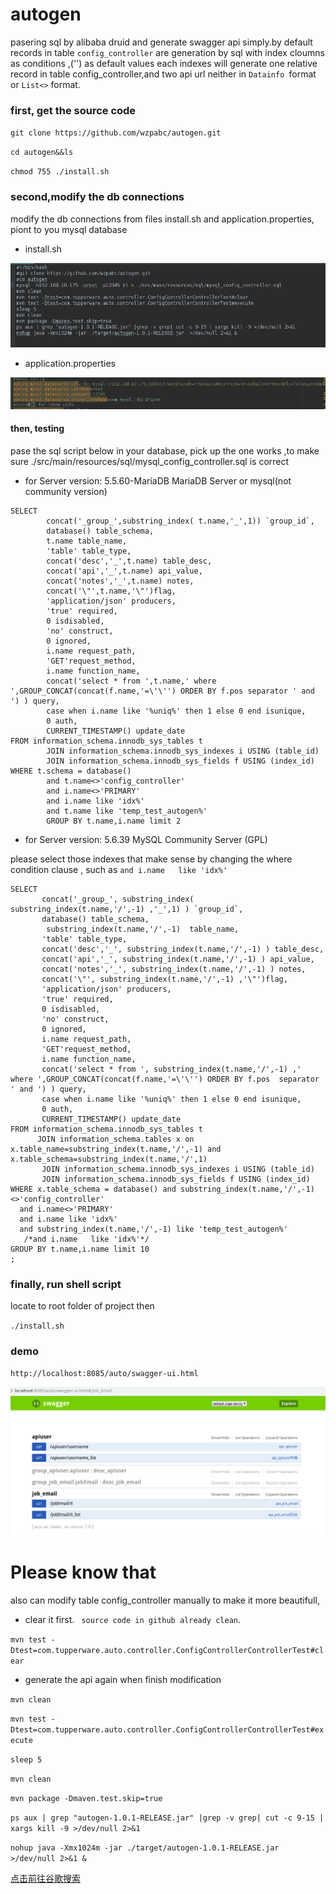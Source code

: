 # autogen
pasering sql by alibaba druid and generate swagger api simply.by default records in table `config_controller` are generation by sql with index cloumns as conditions ,('') as default values
each indexes will generate one relative record in table config_controller,and two api url neither in `Datainfo `format or `List<>` format.
### first, get the source code
`git clone https://github.com/wzpabc/autogen.git`

`cd autogen&&ls`

`chmod 755 ./install.sh`

### second,modify the db connections 

modify the db connections from files install.sh and application.properties, piont to you mysql database

* install.sh

![Image text](images/snapshot5.png)
* application.properties 

![Image text](images/snapshot6.png)

#### then, testing 

pase the sql script below in your database, pick up the one works ,to make sure ./src/main/resources/sql/mysql_config_controller.sql is correct

* for Server version: 5.5.60-MariaDB MariaDB Server or mysql(not community version)
```mysql
SELECT
        concat('_group_',substring_index( t.name,'_',1)) `group_id`,
        database() table_schema,
        t.name table_name,
        'table' table_type,
        concat('desc','_',t.name) table_desc,
        concat('api','_',t.name) api_value,
        concat('notes','_',t.name) notes,
        concat('\"',t.name,'\"')flag,
        'application/json' producers,
        'true' required,
        0 isdisabled,
        'no' construct,
        0 ignored,
        i.name request_path,
        'GET'request_method,
        i.name function_name,
        concat('select * from ',t.name,' where ',GROUP_CONCAT(concat(f.name,'=\'\'') ORDER BY f.pos separator ' and ') ) query,
        case when i.name like '%uniq%' then 1 else 0 end isunique,
        0 auth,
        CURRENT_TIMESTAMP() update_date
FROM information_schema.innodb_sys_tables t
        JOIN information_schema.innodb_sys_indexes i USING (table_id)
        JOIN information_schema.innodb_sys_fields f USING (index_id)
WHERE t.schema = database()
        and t.name<>'config_controller'
        and i.name<>'PRIMARY'
        and i.name like 'idx%'
        and t.name like 'temp_test_autogen%'
        GROUP BY t.name,i.name limit 2
```
* for Server version: 5.6.39 MySQL Community Server (GPL)

please select those indexes that make sense by changing the where condition clause , such as `and i.name   like 'idx%'`
```mysql
SELECT
       concat('_group_', substring_index( substring_index(t.name,'/',-1) ,'_',1) ) `group_id`,
       database() table_schema,
        substring_index(t.name,'/',-1)  table_name,
       'table' table_type,
       concat('desc','_', substring_index(t.name,'/',-1) ) table_desc,
       concat('api','_', substring_index(t.name,'/',-1) ) api_value,
       concat('notes','_', substring_index(t.name,'/',-1) ) notes,
       concat('\"', substring_index(t.name,'/',-1) ,'\"')flag,
       'application/json' producers,
       'true' required,
       0 isdisabled,
       'no' construct,
       0 ignored,
       i.name request_path,
       'GET'request_method,
       i.name function_name,
       concat('select * from ', substring_index(t.name,'/',-1) ,' where ',GROUP_CONCAT(concat(f.name,'=\'\'') ORDER BY f.pos  separator ' and ') ) query,
       case when i.name like '%uniq%' then 1 else 0 end isunique,
       0 auth,
       CURRENT_TIMESTAMP() update_date
FROM information_schema.innodb_sys_tables t
	  JOIN information_schema.tables x on x.table_name=substring_index(t.name,'/',-1) and x.table_schema=substring_index(t.name,'/',1)
       JOIN information_schema.innodb_sys_indexes i USING (table_id)
       JOIN information_schema.innodb_sys_fields f USING (index_id)
WHERE x.table_schema = database() and substring_index(t.name,'/',-1) <>'config_controller'
  and i.name<>'PRIMARY'
  and i.name like 'idx%'
  and substring_index(t.name,'/',-1) like 'temp_test_autogen%'
   /*and i.name   like 'idx%'*/
GROUP BY t.name,i.name limit 10
;
```

### finally, run shell script 

locate to root folder of project then

`./install.sh`

### demo

`http://localhost:8085/auto/swagger-ui.html`

![Image text](images/snapshot7.png)

# Please know that

also can modify table config_controller manually to make it more beautifull,

* clear it first. ` source code in github already clean`.

`mvn test -Dtest=com.tupperware.auto.controller.ConfigControllerControllerTest#clear`

* generate the api again when finish modification

`mvn clean`

`mvn test -Dtest=com.tupperware.auto.controller.ConfigControllerControllerTest#execute`

`sleep 5`

`mvn clean`

`mvn package -Dmaven.test.skip=true`

`ps aux | grep "autogen-1.0.1-RELEASE.jar" |grep -v grep| cut -c 9-15 | xargs kill -9 >/dev/null 2>&1`

`nohup java -Xmx1024m -jar ./target/autogen-1.0.1-RELEASE.jar  >/dev/null 2>&1 &`


[点击前往谷歌搜索](https://www.google.com.hk/)
 